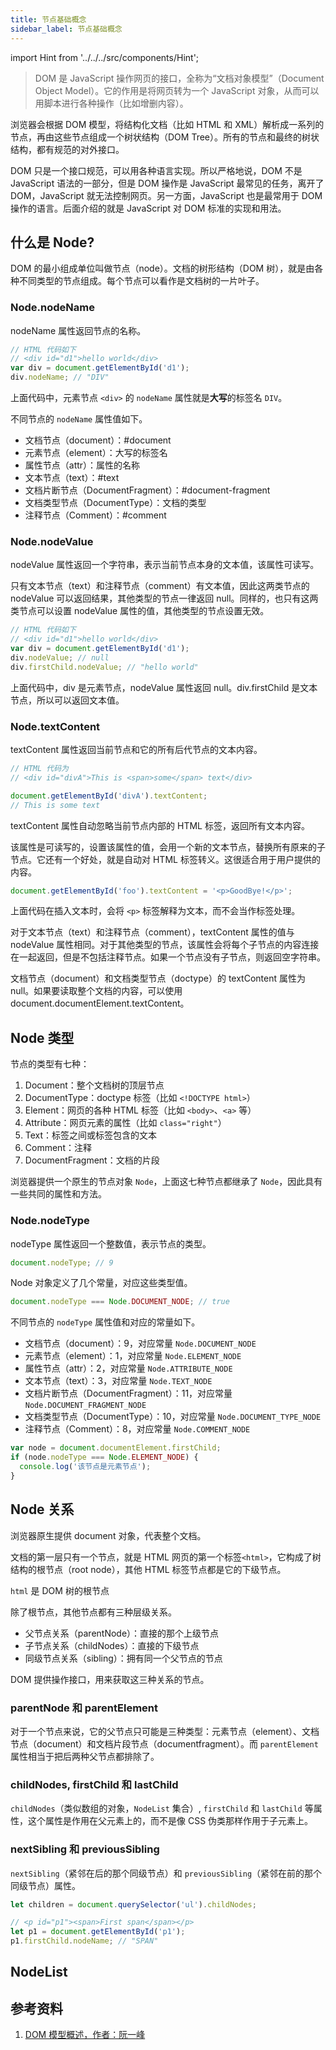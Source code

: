 ```yaml
---
title: 节点基础概念
sidebar_label: 节点基础概念
---
```


import Hint from '../../../src/components/Hint';

> DOM 是 JavaScript 操作网页的接口，全称为“文档对象模型”（Document Object Model）。它的作用是将网页转为一个 JavaScript 对象，从而可以用脚本进行各种操作（比如增删内容）。

浏览器会根据 DOM 模型，将结构化文档（比如 HTML 和 XML）解析成一系列的节点，再由这些节点组成一个树状结构（DOM Tree）。所有的节点和最终的树状结构，都有规范的对外接口。

DOM 只是一个接口规范，可以用各种语言实现。所以严格地说，DOM 不是 JavaScript 语法的一部分，但是 DOM 操作是 JavaScript 最常见的任务，离开了 DOM，JavaScript 就无法控制网页。另一方面，JavaScript 也是最常用于 DOM 操作的语言。后面介绍的就是 JavaScript 对 DOM 标准的实现和用法。

## 什么是 Node?

DOM 的最小组成单位叫做节点（node）。文档的树形结构（DOM 树），就是由各种不同类型的节点组成。每个节点可以看作是文档树的一片叶子。

### Node.nodeName

nodeName 属性返回节点的名称。

```js
// HTML 代码如下
// <div id="d1">hello world</div>
var div = document.getElementById('d1');
div.nodeName; // "DIV"
```

上面代码中，元素节点 `<div>` 的 `nodeName` 属性就是**大写**的标签名 `DIV`。

不同节点的 `nodeName` 属性值如下。

- 文档节点（document）：#document
- 元素节点（element）：大写的标签名
- 属性节点（attr）：属性的名称
- 文本节点（text）：#text
- 文档片断节点（DocumentFragment）：#document-fragment
- 文档类型节点（DocumentType）：文档的类型
- 注释节点（Comment）：#comment

### Node.nodeValue

nodeValue 属性返回一个字符串，表示当前节点本身的文本值，该属性可读写。

只有文本节点（text）和注释节点（comment）有文本值，因此这两类节点的 nodeValue 可以返回结果，其他类型的节点一律返回 null。同样的，也只有这两类节点可以设置 nodeValue 属性的值，其他类型的节点设置无效。

```js
// HTML 代码如下
// <div id="d1">hello world</div>
var div = document.getElementById('d1');
div.nodeValue; // null
div.firstChild.nodeValue; // "hello world"
```

上面代码中，div 是元素节点，nodeValue 属性返回 null。div.firstChild 是文本节点，所以可以返回文本值。

### Node.textContent

textContent 属性返回当前节点和它的所有后代节点的文本内容。

```js
// HTML 代码为
// <div id="divA">This is <span>some</span> text</div>

document.getElementById('divA').textContent;
// This is some text
```

textContent 属性自动忽略当前节点内部的 HTML 标签，返回所有文本内容。

该属性是可读写的，设置该属性的值，会用一个新的文本节点，替换所有原来的子节点。它还有一个好处，就是自动对 HTML 标签转义。这很适合用于用户提供的内容。

```js
document.getElementById('foo').textContent = '<p>GoodBye!</p>';
```

上面代码在插入文本时，会将 `<p>` 标签解释为文本，而不会当作标签处理。

对于文本节点（text）和注释节点（comment），textContent 属性的值与 nodeValue 属性相同。对于其他类型的节点，该属性会将每个子节点的内容连接在一起返回，但是不包括注释节点。如果一个节点没有子节点，则返回空字符串。

文档节点（document）和文档类型节点（doctype）的 textContent 属性为 null。如果要读取整个文档的内容，可以使用 document.documentElement.textContent。

## Node 类型

节点的类型有七种：

1. Document：整个文档树的顶层节点
2. DocumentType：doctype 标签（比如 `<!DOCTYPE html>`）
3. Element：网页的各种 HTML 标签（比如 `<body>`、`<a>` 等）
4. Attribute：网页元素的属性（比如 `class="right"`）
5. Text：标签之间或标签包含的文本
6. Comment：注释
7. DocumentFragment：文档的片段

浏览器提供一个原生的节点对象 `Node`，上面这七种节点都继承了 `Node`，因此具有一些共同的属性和方法。

### Node.nodeType

nodeType 属性返回一个整数值，表示节点的类型。

```js
document.nodeType; // 9
```

Node 对象定义了几个常量，对应这些类型值。

```js
document.nodeType === Node.DOCUMENT_NODE; // true
```

不同节点的 `nodeType` 属性值和对应的常量如下。

- 文档节点（document）：9，对应常量 `Node.DOCUMENT_NODE`
- 元素节点（element）：1，对应常量 `Node.ELEMENT_NODE`
- 属性节点（attr）：2，对应常量 `Node.ATTRIBUTE_NODE`
- 文本节点（text）：3，对应常量 `Node.TEXT_NODE`
- 文档片断节点（DocumentFragment）：11，对应常量 `Node.DOCUMENT_FRAGMENT_NODE`
- 文档类型节点（DocumentType）：10，对应常量 `Node.DOCUMENT_TYPE_NODE`
- 注释节点（Comment）：8，对应常量 `Node.COMMENT_NODE`

```js
var node = document.documentElement.firstChild;
if (node.nodeType === Node.ELEMENT_NODE) {
  console.log('该节点是元素节点');
}
```

## Node 关系

<Hint type="tip">浏览器原生提供 document 对象，代表整个文档。</Hint>

文档的第一层只有一个节点，就是 HTML 网页的第一个标签`<html>`，它构成了树结构的根节点（root node），其他 HTML 标签节点都是它的下级节点。

<Hint type="tip">`html` 是 DOM 树的根节点</Hint>

除了根节点，其他节点都有三种层级关系。

- 父节点关系（parentNode）：直接的那个上级节点
- 子节点关系（childNodes）：直接的下级节点
- 同级节点关系（sibling）：拥有同一个父节点的节点

DOM 提供操作接口，用来获取这三种关系的节点。

### parentNode 和 parentElement

对于一个节点来说，它的父节点只可能是三种类型：元素节点（element）、文档节点（document）和文档片段节点（documentfragment）。而 `parentElement` 属性相当于把后两种父节点都排除了。

### childNodes, firstChild 和 lastChild

`childNodes`（类似数组的对象，`NodeList` 集合）, `firstChild` 和 `lastChild` 等属性，这个属性是作用在父元素上的，而不是像 CSS 伪类那样作用于子元素上。

### nextSibling 和 previousSibling

`nextSibling`（紧邻在后的那个同级节点）和 `previousSibling`（紧邻在前的那个同级节点）属性。

```js
let children = document.querySelector('ul').childNodes;

// <p id="p1"><span>First span</span></p>
let p1 = document.getElementById('p1');
p1.firstChild.nodeName; // "SPAN"
```

## NodeList

## 参考资料

1. [DOM 模型概述，作者：阮一峰](http://javascript.ruanyifeng.com/dom/node.html)

